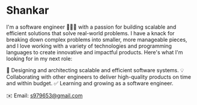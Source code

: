 # Shankar
I'm a software engineer 👨🏻‍💻 with a passion for building scalable and efficient solutions that solve real-world problems. I have a knack for breaking down complex problems into smaller, more manageable pieces, and I love working with a variety of technologies and programming languages to create innovative and impactful products.
Here's what I'm looking for in my next role:

🚀 Designing and architecting scalable and efficient software systems.
💡 Collaborating with other engineers to deliver high-quality products on time and within budget.
✅ Learning and growing as a software engineer.


✉️ Email: s979653@gmail.com

